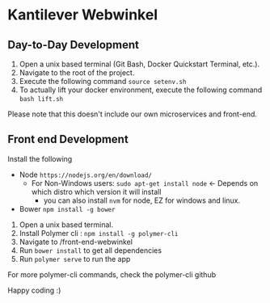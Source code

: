 # Kantilever Webwinkel

## Day-to-Day Development
1. Open a unix based terminal (Git Bash, Docker Quickstart Terminal, etc.).
2. Navigate to the root of the project.
3. Execute the following command `source setenv.sh`
4. To actually lift your docker environment, execute the following command `bash lift.sh`

Please note that this doesn't include our own microservices and front-end.

## Front end Development
Install the following
- Node ``https://nodejs.org/en/download/``
  - For Non-Windows users: ```sudo apt-get install node``` <- Depends on which distro which version it will install
     - you can also install ``nvm`` for node, EZ for windows and linux.
- Bower ``npm install -g bower``

1. Open a unix based terminal.
2. Install Polymer cli : ```npm install -g polymer-cli```
3. Navigate to /front-end-webwinkel
4. Run ```bower install``` to get all dependencies
5. Run ```polymer serve``` to run the app

For more polymer-cli commands, check the polymer-cli github

Happy coding :)
